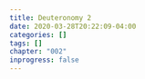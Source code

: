```yaml
---
title: Deuteronomy 2
date: 2020-03-28T20:22:09-04:00
categories: []
tags: []
chapter: "002"
inprogress: false
---
```


